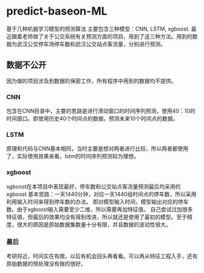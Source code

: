 # predict-baseon-ML
基于几种机器学习模型的预测算法
主要包含三种模型：CNN, LSTM, xgboost.
最近跟着老师做了关于公交系统有关预测方面的项目，用到了这三种方法。用到的数据为武汉公交停车场停车数和武汉公交站点客流量，分别进行预测。
## 数据不公开
因为做的项目涉及到数据的保密工作，所有程序中用到的数据均不提供。
### CNN
包含在CNN目录中，主要的思路是进行滑动窗口的时间序列预测，使用40：10的时间窗口。即使用历史40个时间点的数据，预测未来10个时间点的数据。
### LSTM
原理和代码与CNN基本相同，当时主要是想对两者进行比较，所以两者都使用了，实际使用效果来看，lstm的时间序列预测较为理想。
### xgboost
xgboost在本项目中表现最好，停车数和公交站点客流量预测最后均采用的xgboost
基本思路：一天1440分钟，对应一天1440组时间点的停车数，所以采用利用输入时间来得到停车数的办法。
即对模型输入时间，模型输出对应的停车数。由于xgboost输入需要至少二维，所以需要再加特征值。
自己尝试过加很多特征值，但最后的效果均没有得到改进，所以就还是使用了最初的模型。至于精度，很大的原因是原始数据集数量十分有限，并且数据的波动性很大。
### 最后
考研将近，时间实在有限，以后有机会回头再看看。可以再从特征工程入手，还有原始数据的预处理没有做的很好。

